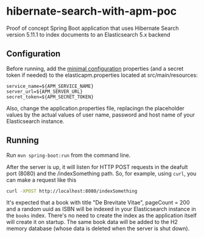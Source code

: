 # hibernate-search-with-apm-poc
Proof of concept Spring Boot application that uses Hibernate Search version 5.11.1 to index documents to an Elasticsearch 5.x backend

## Configuration
Before running, add the [minimal configuration](https://www.elastic.co/guide/en/apm/agent/java/1.x/configuration.html#configuration-minimal) properties (and a secret token if needed) to the elasticapm.properties located at src/main/resources:

```properties
service_name=${APM_SERVICE_NAME}
server_url=${APM_SERVER_URL}
secret_token=${APM_SECRET_TOKEN}
```

Also, change the application.properties file, replacingn the placeholder values by the actual values of user name, password and host name of your Elasticsearch instance.

## Running

Run `mvn spring-boot:run` from the command line.

After the server is up, it will listen for HTTP POST requests in the deafult port (8080) and the /indexSomething path. So, for example, using `curl`, you can make a request like this

```bash
curl -XPOST http://localhost:8080/indexSomething
```

It's expected that a book with title "De Brevitate Vitae", pageCount = 200 and a random uuid as ISBN will be indexed in your Elasticsearch instance in the `books` index. There's no need to create the index as the application itself will create it on startup. The same book data will be added to the H2 memory database (whose data is deleted when the server is shut down).
